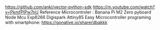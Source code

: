 https://github.com/anki/vector-python-sdk
https://m.youtube.com/watch?v=PkmfPlPw7nU
Reference Microcontroler :
Banana Pi M2 Zero
pyboard
Node Mcu Esp8266
Digispark Attiny85
Easy Microcontroller programing with smartphone:
https://gonative.io/share/dbakkk
